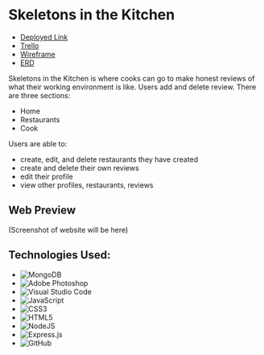 # Skeletons in the Kitchen


- [Deployed Link](https://skeleton-kitchen.herokuapp.com/)
- [Trello](https://trello.com/b/Yt1ZCW6c/skeletons-in-the-kitchen)
- [Wireframe](https://whimsical.com/skeletons-in-the-walk-in-Ewbn6DYpSQcEEc8x7yEZNw)
- [ERD](https://whimsical.com/sitk-erd-GfxtLHQjiX2bdFxRaCvMyJ)

Skeletons in the Kitchen is where cooks can go to make honest reviews of what their working environment is like.  Users add and delete review.  There are three sections:
- Home
- Restaurants
- Cook

Users are able to:
- create, edit, and delete restaurants they have created
- create and delete their own reviews
- edit their profile
- view other profiles, restaurants, reviews

## Web Preview
(Screenshot of website will be here)

## Technologies Used:
- ![MongoDB](https://img.shields.io/badge/MongoDB-%234ea94b.svg?style=for-the-badge&logo=mongodb&logoColor=white)
- ![Adobe Photoshop](https://img.shields.io/badge/adobe%20photoshop-%2331A8FF.svg?style=for-the-badge&logo=adobe%20photoshop&logoColor=white)
- ![Visual Studio Code](https://img.shields.io/badge/Visual%20Studio%20Code-0078d7.svg?style=for-the-badge&logo=visual-studio-code&logoColor=white)
- ![JavaScript](https://img.shields.io/badge/javascript-%23323330.svg?style=for-the-badge&logo=javascript&logoColor=%23F7DF1E)
- ![CSS3](https://img.shields.io/badge/css3-%231572B6.svg?style=for-the-badge&logo=css3&logoColor=white)
- ![HTML5](https://img.shields.io/badge/html5-%23E34F26.svg?style=for-the-badge&logo=html5&logoColor=white)
- ![NodeJS](https://img.shields.io/badge/node.js-6DA55F?style=for-the-badge&logo=node.js&logoColor=white)
- ![Express.js](https://img.shields.io/badge/express.js-%23404d59.svg?style=for-the-badge&logo=express&logoColor=%2361DAFB)
- ![GitHub](https://img.shields.io/badge/github-%23121011.svg?style=for-the-badge&logo=github&logoColor=white)